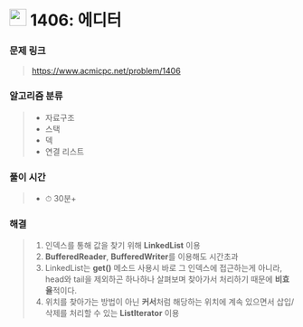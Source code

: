 # <img src="https://static.solved.ac/tier_small/8.svg" width=30> 1406: 에디터

### 문제 링크

> https://www.acmicpc.net/problem/1406

### 알고리즘 분류

> - 자료구조
> - 스택
> - 덱
> - 연결 리스트

### 풀이 시간

> - ⏱ 30분+

### 해결

> 1. 인덱스를 통해 값을 찾기 위해 **LinkedList** 이용
> 2. **BufferedReader**, **BufferedWriter**를 이용해도 시간초과
> 3. LinkedList는 **get()** 메소드 사용시 바로 그 인덱스에 접근하는게 아니라, head와 tail을 제외하곤 하나하나 살펴보며 찾아가서 처리하기 때문에 **비효율**적이다.
> 4. 위치를 찾아가는 방법이 아닌 **커서**처럼 해당하는 위치에 계속 있으면서 삽입/삭제를 처리할 수 있는 **ListIterator** 이용
